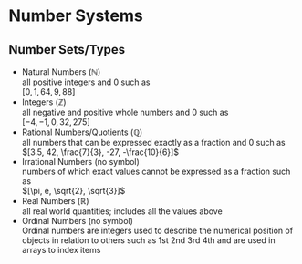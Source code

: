 # Number Systems

## Number Sets/Types

- Natural Numbers ($\mathbb{N}$)  
all positive integers and 0 such as  
$[0, 1, 64, 9, 88]$
- Integers ($\mathbb{Z}$)  
all negative and positive whole numbers and 0 such as  
$[-4, -1, 0, 32, 275]$
- Rational Numbers/Quotients ($\mathbb{Q}$)  
all numbers that can be expressed exactly as a fraction and 0 such as  
$[3.5, 42, \frac{7}{3}, -27, -\frac{10}{6}]$
- Irrational Numbers (no symbol)  
numbers of which exact values cannot be expressed as a fraction such as  
$[\pi, e, \sqrt{2}, \sqrt{3}]$
- Real Numbers ($\mathbb{R}$)  
all real world quantities; includes all the values above  
- Ordinal Numbers (no symbol)  
Ordinal numbers are integers used to describe the numerical position of objects
in relation to others such as 1st 2nd 3rd 4th and are used in arrays to index
items
